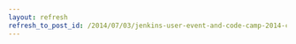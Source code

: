 ```yaml
---
layout: refresh
refresh_to_post_id: /2014/07/03/jenkins-user-event-and-code-camp-2014-copenhagen
---
```

